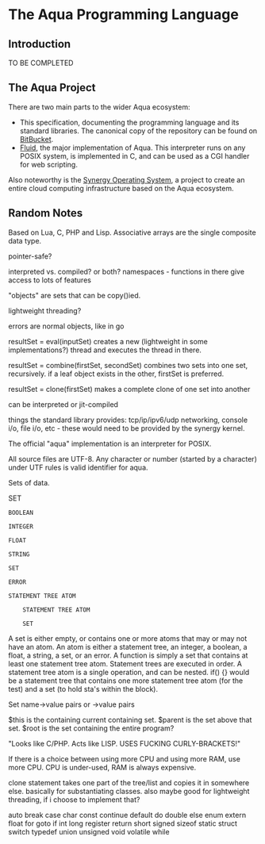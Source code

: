 # The Aqua Programming Language

## Introduction

TO BE COMPLETED

## The Aqua Project

There are two main parts to the wider Aqua ecosystem:
* This specification, documenting the programming language and its standard libraries. The canonical copy of the repository can be found on [BitBucket](https://bitbucket.org/JackScottAU/aqua).
* [Fluid](https://bitbucket.org/JackScottAU/fluid), the major implementation of Aqua. This interpreter runs on any POSIX system, is implemented in C, and can be used as a CGI handler for web scripting.

Also noteworthy is the [Synergy Operating System](https://bitbucket.org/JackScottAU/synergy-os), a project to create an entire cloud computing infrastructure based on the Aqua ecosystem.

## Random Notes
Based on Lua, C, PHP and Lisp.
Associative arrays are the single composite data type.

pointer-safe?

interpreted vs. compiled? or both?
namespaces - functions in there give access to lots of features

"objects" are sets that can be copy()ied.

lightweight threading?

errors are normal objects, like in go

resultSet = eval(inputSet) 		creates a new (lightweight in some implementations?) thread and executes the thread in there.

resultSet = combine(firstSet, secondSet)	combines two sets into one set, recursively. if a leaf object exists in the other, firstSet is preferred.

resultSet = clone(firstSet)	makes a complete clone of one set into another

can be interpreted or jit-compiled

things the standard library provides: tcp/ip/ipv6/udp networking, console i/o, file i/o, etc - these would need to be provided by the synergy kernel.

The official "aqua" implementation is an interpreter for POSIX.

All source files are UTF-8. Any character or number (started by a character) under UTF rules is valid identifier for aqua.

Sets of data.


SET

	BOOLEAN

	INTEGER

	FLOAT

	STRING

	SET

	ERROR

	STATEMENT TREE ATOM

		STATEMENT TREE ATOM

		SET



A set is either empty, or contains one or more atoms that may or may not have an atom.
An atom is either a statement tree, an integer, a boolean, a float, a string, a set, or an error.
A function is simply a set that contains at least one statement tree atom. Statement trees are executed in order.
A statement tree atom is a single operation, and can be nested. if() {} would be a statement tree that contains one more statement tree atom (for the test) and a set (to hold sta's within the block).

Set
	name->value pairs
	or <anon>->value pairs
	
	
$this is the containing current containing set.
$parent is the set above that set.
$root is the set containing the entire program?

"Looks like C/PHP. Acts like LISP. USES FUCKING CURLY-BRACKETS!"

If there is a choice between using more CPU and using more RAM, use more CPU. CPU is under-used, RAM is always expensive.

clone statement takes one part of the tree/list and copies it in somewhere else.
basically for substantiating classes.
also maybe good for lightweight threading, if i choose to implement that?

 auto
break
case
char
const
continue
default
do
double
else
enum
extern
float
for
goto
if
int
long
register
return
short
signed
sizeof
static
struct
switch
typedef
union
unsigned
void
volatile
while 

